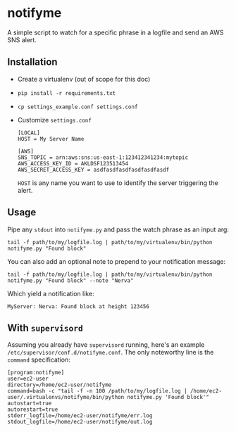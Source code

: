 # notifyme

A simple script to watch for a specific phrase in a logfile and send an AWS SNS alert.

## Installation
- Create a virtualenv (out of scope for this doc)
- `pip install -r requirements.txt`
- `cp settings_example.conf settings.conf`
- Customize `settings.conf`

  ```
  [LOCAL]
  HOST = My Server Name

  [AWS]
  SNS_TOPIC = arn:aws:sns:us-east-1:123412341234:mytopic
  AWS_ACCESS_KEY_ID = AKLDSF123513454
  AWS_SECRET_ACCESS_KEY = asdfasdfasdfasdfasdfasdf
  ```
  `HOST` is any name you want to use to identify the server triggering the alert.

## Usage
Pipe any `stdout` into `notifyme.py` and pass the watch phrase as an input arg:
```
tail -f path/to/my/logfile.log | path/to/my/virtualenv/bin/python notifyme.py "Found block"
```

You can also add an optional note to prepend to your notification message:
```
tail -f path/to/my/logfile.log | path/to/my/virtualenv/bin/python notifyme.py "Found block" --note "Nerva"
```

Which yield a notification like:
```
MyServer: Nerva: Found block at height 123456
```

## With `supervisord`
Assuming you already have `supervisord` running, here's an example `/etc/supervisor/conf.d/notifyme.conf`. 
The only noteworthy line is the `command` specification:
```
[program:notifyme]
user=ec2-user
directory=/home/ec2-user/notifyme
command=bash -c "tail -f -n 100 /path/to/my/logfile.log | /home/ec2-user/.virtualenvs/notifyme/bin/python notifyme.py 'Found block'"
autostart=true
autorestart=true
stderr_logfile=/home/ec2-user/notifyme/err.log
stdout_logfile=/home/ec2-user/notifyme/out.log
```
